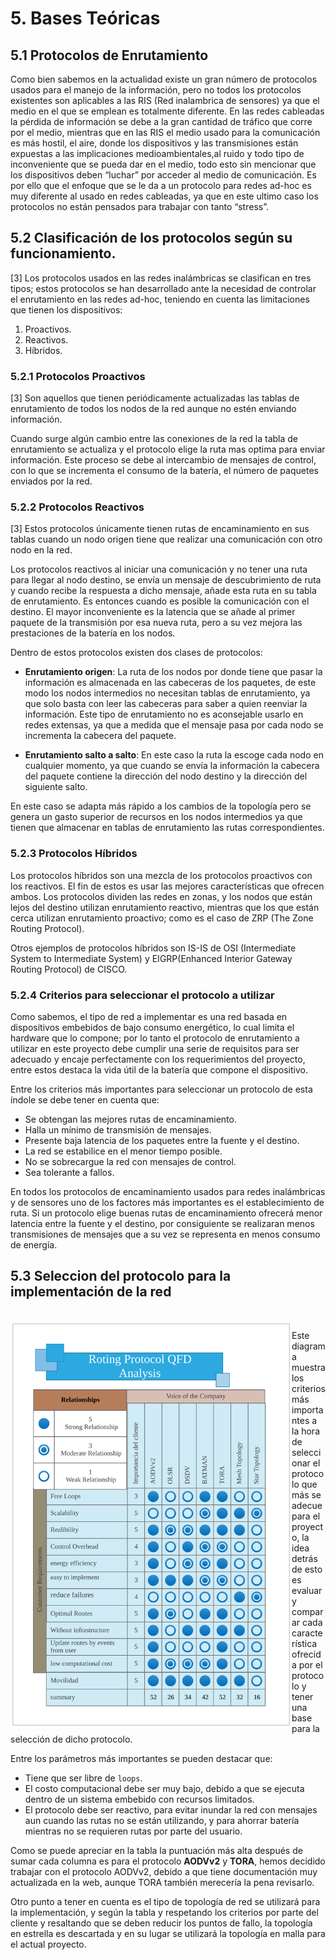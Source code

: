 # 5. Bases Teóricas

## 5.1 Protocolos de Enrutamiento

Como bien sabemos en la actualidad existe un gran número de protocolos usados para el manejo de la información, pero no todos los protocolos existentes son aplicables a las RIS (Red inalambrica de sensores) ya que el medio en el que se emplean es totalmente diferente. En las redes cableadas la pérdida de información se debe a la gran cantidad de tráfico que corre por el medio, mientras que en las RIS el medio usado para la comunicación es más hostil, el aire, donde los dispositivos y las transmisiones están expuestas a las implicaciones medioambientales,al ruido y todo tipo de inconveniente que se pueda dar en el medio, todo esto sin mencionar que los dispositivos deben “luchar” por acceder al medio de comunicación. Es por ello que el enfoque que se le da a un protocolo para redes ad-hoc es muy diferente al usado en redes cableadas, ya que en este ultimo caso los protocolos no están pensados para trabajar con tanto “stress”. 

## 5.2 Clasificación de los protocolos según su funcionamiento. 
[3] Los protocolos usados en las redes inalámbricas se clasifican en tres tipos; estos protocolos se han desarrollado ante la necesidad de controlar el enrutamiento en las redes ad-hoc, teniendo en cuenta las limitaciones que tienen los dispositivos:

<ol>
 <li>Proactivos.</li>
 <li>Reactivos.</li>
 <li>Híbridos.</li>
</ol>

### 5.2.1 Protocolos Proactivos

[3] Son aquellos que tienen periódicamente actualizadas las tablas de enrutamiento de todos los nodos de la red aunque no estén enviando información. 

Cuando surge algún cambio entre las conexiones de la red la tabla de enrutamiento se actualiza y el protocolo elige la ruta mas optima para enviar información. Este proceso se debe al intercambio de mensajes de control, con lo que se incrementa el consumo de la batería, el número de paquetes enviados por la red.

### 5.2.2 Protocolos Reactivos 

[3] Estos protocolos únicamente tienen rutas de encaminamiento en sus tablas cuando un nodo origen tiene que realizar una comunicación con otro nodo en la red. 

Los protocolos reactivos al iniciar una comunicación y no tener una ruta para llegar al nodo destino, se envía un mensaje de descubrimiento de ruta y cuando recibe la respuesta a dicho mensaje, añade esta ruta en su tabla de enrutamiento. Es entonces cuando es posible la comunicación con el destino. El mayor inconveniente es la latencia que se añade al primer paquete de la transmisión por esa nueva ruta, pero a su vez mejora las prestaciones de la batería en los nodos.

Dentro de estos protocolos existen dos clases de protocolos: 
- **Enrutamiento origen**: La ruta de los nodos por donde tiene que pasar la información es almacenada en las cabeceras de los paquetes, de este modo los nodos intermedios no necesitan tablas de enrutamiento, ya que solo basta con leer las cabeceras para saber a quien reenviar la información.
Este tipo de enrutamiento no es aconsejable usarlo en redes extensas, ya que a medida que el mensaje pasa por cada nodo se incrementa la cabecera del paquete.

- **Enrutamiento salto a salto**: En este caso la ruta la escoge cada nodo en cualquier momento, ya que cuando se envía la información la cabecera del paquete contiene la dirección del nodo destino y la dirección del siguiente salto. 

En este caso se adapta más rápido a los cambios de la topología pero se genera un gasto superior de recursos en los nodos intermedios ya que tienen que almacenar en tablas de enrutamiento las rutas correspondientes. 

### 5.2.3 Protocolos Híbridos 
Los protocolos híbridos son una mezcla de los protocolos proactivos con los reactivos. El fin de estos es usar las mejores características que ofrecen ambos. Los protocolos dividen las redes en zonas, y los nodos que están lejos del destino utilizan enrutamiento reactivo, mientras que los que están cerca utilizan enrutamiento proactivo; como es el caso de ZRP (The Zone Routing Protocol). 

Otros ejemplos de protocolos híbridos son IS-IS de OSI (Intermediate System to Intermediate System) y EIGRP(Enhanced Interior Gateway Routing Protocol) de CISCO. 


### 5.2.4 Criterios para seleccionar el protocolo a utilizar

Como sabemos, el tipo de red a implementar es una red basada en dispositivos embebidos de bajo consumo energético, lo cual limita el hardware que lo compone; por lo tanto el protocolo de enrutamiento a utilizar en este proyecto debe cumplir una serie de requisitos para ser adecuado y encaje perfectamente con los requerimientos del proyecto, entre estos destaca la vida útil de la batería que compone el dispositivo. 

Entre los criterios más importantes para seleccionar un protocolo de esta índole se debe tener en cuenta que:
- Se obtengan las mejores rutas de encaminamiento.
- Halla un mínimo de transmisión de mensajes.
- Presente baja latencia de los paquetes entre la fuente y el destino.
- La red se estabilice en el menor tiempo posible.
- No se sobrecargue la red con mensajes de control.
- Sea tolerante a fallos.

En todos los protocolos de encaminamiento usados para redes inalámbricas y de sensores uno de los factores más importantes es el establecimiento de ruta. Si un protocolo elige buenas rutas de encaminamiento ofrecerá menor latencia entre la fuente y el destino, por consiguiente se realizaran menos transmisiones de mensajes que a su vez se representa en menos consumo de energía.


## 5.3 Seleccion del protocolo para la implementación de la red

<br>
<img src="imple_pic/protocolo_seleccion.svg"  height="650" width="450" align="left"/>


Este diagrama muestra los criterios más importantes a la hora de seleccionar el protocolo que más se adecue para el proyecto, la idea detrás de esto es evaluar y comparar cada característica ofrecida por el protocolo y tener una base para la selección de dicho protocolo.

Entre los parámetros más importantes se pueden destacar que: 
- Tiene que ser libre de ```loops```.
- El costo computacional debe ser muy bajo, debido a que se ejecuta dentro de un sistema embebido con recursos limitados.
- El protocolo debe ser reactivo, para evitar inundar la red con mensajes aun cuando las rutas no se están utilizando, y para ahorrar batería mientras no se requieren rutas por parte del usuario.

Como se puede apreciar en la tabla la puntuación más alta después de sumar cada columna es para el protocolo **AODVv2** y **TORA**, hemos decidido trabajar con el protocolo AODVv2, debido a que tiene documentación muy actualizada en la web, aunque TORA también merecería la pena revisarlo.

Otro punto a tener en cuenta es el tipo de topología de red se utilizará para la implementación, y según la tabla y respetando los criterios por parte del cliente y resaltando que se deben reducir los puntos de fallo, la topología en estrella es descartada y en su lugar se utilizará la topología en malla para el actual proyecto.

